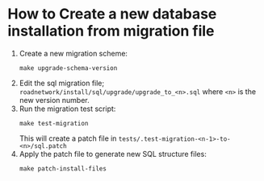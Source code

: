 # How to Create a new database installation from migration file

1. Create a new migration scheme:
   ```
   make upgrade-schema-version
   ```
2. Edit the sql migration file; `roadnetwork/install/sql/upgrade/upgrade_to_<n>.sql`
   where `<n>` is the new version number.
3. Run the migration test script:
   ```
   make test-migration
   ```
   This will create a patch file in `tests/.test-migration-<n-1>-to-<n>/sql.patch`
4. Apply the patch file to generate new SQL structure files:
   ```
   make patch-install-files
   ```
